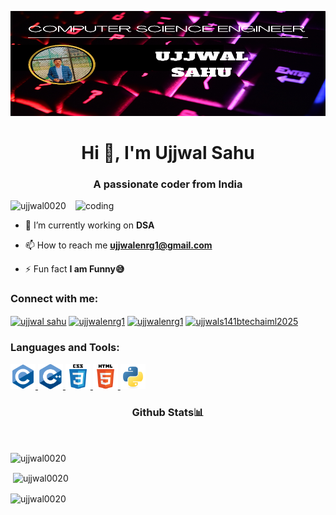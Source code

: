 ![logo](https://github.com/ujjwal0020/ujjwal0020/blob/main/nbanner.png)
<h1 align="center">Hi 👋, I'm Ujjwal Sahu</h1>
<h3 align="center">A passionate coder from India</h3>

<img align="right" alt="coding" width="400" src="https://user-images.githubusercontent.com/55389276/140866485-8fb1c876-9a8f-4d6a-98dc-08c4981eaf70.gif" >

<p align="left"> <img src="https://komarev.com/ghpvc/?username=ujjwal0020&label=Profile%20views&color=0e75b6&style=flat" alt="ujjwal0020" /> </p>

- 🌱 I’m currently working on **DSA**

- 📫 How to reach me **ujjwalenrg1@gmail.com**

- ⚡ Fun fact **I am Funny😅**

<h3 align="left">Connect with me:</h3>
<p align="left">
<a href="https://linkedin.com/in/ujjwal sahu" target="blank"><img align="center" src="https://raw.githubusercontent.com/rahuldkjain/github-profile-readme-generator/master/src/images/icons/Social/linked-in-alt.svg" alt="ujjwal sahu" height="30" width="40" /></a>
<a href="https://www.codechef.com/users/ujjwalenrg1" target="blank"><img align="center" src="https://cdn.jsdelivr.net/npm/simple-icons@3.1.0/icons/codechef.svg" alt="ujjwalenrg1" height="30" width="40" /></a>
<a href="https://www.hackerrank.com/ujjwalenrg1" target="blank"><img align="center" src="https://raw.githubusercontent.com/rahuldkjain/github-profile-readme-generator/master/src/images/icons/Social/hackerrank.svg" alt="ujjwalenrg1" height="30" width="40" /></a>
<a href="https://codeforces.com/profile/ujjwals141btechaiml2025" target="blank"><img align="center" src="https://raw.githubusercontent.com/rahuldkjain/github-profile-readme-generator/master/src/images/icons/Social/codeforces.svg" alt="ujjwals141btechaiml2025" height="30" width="40" /></a>
</p>

<h3 align="left">Languages and Tools:</h3>
<p align="left"> <a href="https://www.cprogramming.com/" target="_blank" rel="noreferrer"> <img src="https://raw.githubusercontent.com/devicons/devicon/master/icons/c/c-original.svg" alt="c" width="40" height="40"/> </a> <a href="https://www.w3schools.com/cpp/" target="_blank" rel="noreferrer"> <img src="https://raw.githubusercontent.com/devicons/devicon/master/icons/cplusplus/cplusplus-original.svg" alt="cplusplus" width="40" height="40"/> </a> <a href="https://www.w3schools.com/css/" target="_blank" rel="noreferrer"> <img src="https://raw.githubusercontent.com/devicons/devicon/master/icons/css3/css3-original-wordmark.svg" alt="css3" width="40" height="40"/> </a> <a href="https://www.w3.org/html/" target="_blank" rel="noreferrer"> <img src="https://raw.githubusercontent.com/devicons/devicon/master/icons/html5/html5-original-wordmark.svg" alt="html5" width="40" height="40"/> </a> <a href="https://www.python.org" target="_blank" rel="noreferrer"> <img src="https://raw.githubusercontent.com/devicons/devicon/master/icons/python/python-original.svg" alt="python" width="40" height="40"/> </a> </p>
<h3 align="center">Github Stats📊</h3>
<br>
<p><img align="center" src="https://github-readme-stats.vercel.app/api/top-langs?username=ujjwal0020&show_icons=true&locale=en&layout=compact" alt="ujjwal0020" /></p>

<p>&nbsp;<img align="center" src="https://github-readme-stats.vercel.app/api?username=ujjwal0020&show_icons=true&locale=en" alt="ujjwal0020" /></p>

<p><img align="center" src="https://github-readme-streak-stats.herokuapp.com/?user=ujjwal0020&" alt="ujjwal0020" /></p>
